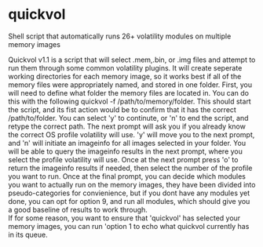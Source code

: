 # quickvol
Shell script that automatically runs 26+ volatility modules on multiple memory images

Quickvol v1.1 is a script that will select .mem,.bin, or .img files and attempt to run them through some common volatility plugins. 
It will create seperate working directories for each memory image, so it works best if all of the memory files were appropriately named, and stored in one folder. 
First, you will need to define what folder the memory files are located in.  You can do this with the following quickvol -f /path/to/memory/folder. 
This should start the script, and its fist action would be to confirm that it has the correct /path/to/folder.
You can select 'y' to continute, or 'n' to end the script, and retype the correct path. 
The next prompt will ask you if you already know the correct OS profile volatility will use. 'y' will move you to the next prompt, and 'n' will initiate an imageinfo for all images selected in your folder. 
You will be able to query the imageinfo results in the next prompt, where you select the profile volatility will use.
Once at the next prompt press 'o' to return the imageinfo results if needed, then select the number of the profile you want to run. 
Once at the final prompt, you can decide which modules you want to actually run on the memory images, they have been divided into pseudo-categories for convienience, but if you dont have any modules yet done, you can opt for option 9, and run all modules, which should give you a good baseline of results to work through.  
If for some reason, you want to ensure that 'quickvol' has selected your memory images, you can run 'option 1 to echo what quickvol currently has in its queue.

